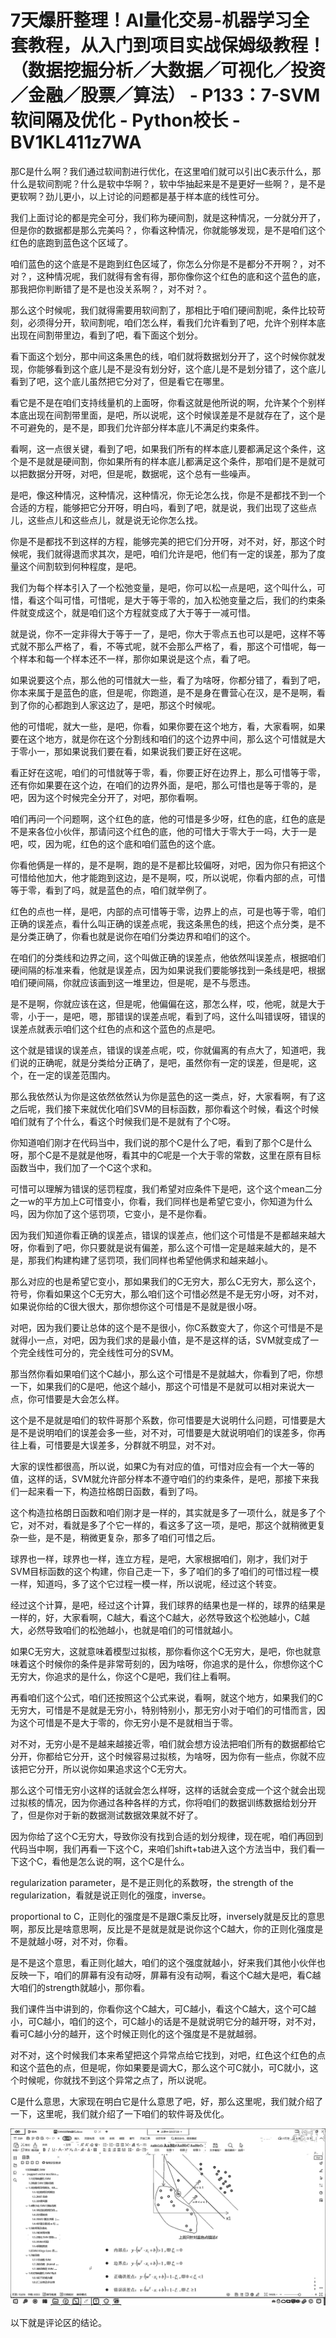 # 7天爆肝整理！AI量化交易-机器学习全套教程，从入门到项目实战保姆级教程！（数据挖掘分析／大数据／可视化／投资／金融／股票／算法） - P133：7-SVM软间隔及优化 - Python校长 - BV1KL411z7WA

那C是什么啊？我们通过软间割进行优化，在这里咱们就可以引出C表示什么，那什么是软间割呢？什么是软中华啊？，软中华抽起来是不是更好一些啊？，是不是更软啊？劲儿更小，以上讨论的问题都是基于样本底的线性可分。

我们上面讨论的都是完全可分，我们称为硬间割，就是这种情况，一分就分开了，但是你的数据都是那么完美吗？，你看这种情况，你就能够发现，是不是咱们这个红色的底跑到蓝色这个区域了。

咱们蓝色的这个底是不是跑到红色区域了，你怎么分你是不是都分不开啊？，对不对？，这种情况呢，我们就得有舍有得，那你像你这个红色的底和这个蓝色的底，那我把你判断错了是不是也没关系啊？，对不对？。

那么这个时候呢，我们就得需要用软间割了，那相比于咱们硬间割呢，条件比较苛刻，必须得分开，软间割呢，咱们怎么样，看我们允许看到了吧，允许个别样本底出现在间割带里边，看到了吧，看下面这个划分。

看下面这个划分，那中间这条黑色的线，咱们就将数据划分开了，这个时候你就发现，你能够看到这个底儿是不是没有划分好，这个底儿是不是划分错了，这个底儿看到了吧，这个底儿虽然把它分对了，但是看它在哪里。

看它是不是在咱们支持线量机的上面呀，你看这就是他所说的啊，允许某个个别样本底出现在间割带里面，是吧，所以说呢，这个时候误差是不是就存在了，这个是不可避免的，是不是，即我们允许部分样本底儿不满足约束条件。

看啊，这一点很关键，看到了吧，如果我们所有的样本底儿要都满足这个条件，这个是不是就是硬间割，你如果所有的样本底儿都满足这个条件，那咱们是不是就可以把数据分开呀，对吧，但是呢，数据呢，这个总有一些噪声。

是吧，像这种情况，这种情况，这种情况，你无论怎么找，你是不是都找不到一个合适的方程，能够把它分开呀，明白吗，看到了吧，就是说，我们出现了这些点儿，这些点儿和这些点儿，就是说无论你怎么找。

你是不是都找不到这样的方程，能够完美的把它们分开呀，对不对，好，那这个时候呢，我们就得退而求其次，是吧，咱们允许是吧，他们有一定的误差，那为了度量这个间割软到何种程度，是吧。

我们为每个样本引入了一个松弛变量，是吧，你可以松一点是吧，这个叫什么，可惜，看这个叫可惜，可惜呢，是大于等于零的，加入松弛变量之后，我们的约束条件就变成这个，就是咱们这个方程就变成了大于等于一减可惜。

就是说，你不一定非得大于等于一了，是吧，你大于零点五也可以是吧，这样不等式就不那么严格了，看，不等式呢，就不会那么严格了，看，那这个可惜呢，每一个样本和每一个样本还不一样，那你如果说是这个点，看了吧。

如果说要这个点，那么他的可惜就大一些，看了为啥呀，你都分错了，看到了吧，你本来属于是蓝色的底，但是呢，你跑道，是不是身在曹营心在汉，是不是啊，看到了你的心都跑到人家这边了，是吧，那这个时候呢。

他的可惜呢，就大一些，是吧，你看，如果你要在这个地方，看，大家看啊，如果要在这个地方，就是你在这个分割线和咱们的这个边界中间，那么这个可惜就是大于零小一，那如果说我们要在看，如果说我们要正好在这呢。

看正好在这呢，咱们的可惜就等于零，看，你要正好在边界上，那么可惜等于零，还有你如果要在这个边，在咱们的边界外面，是吧，那么可惜也是等于零的，是吧，因为这个时候完全分开了，对吧，那你看啊。

咱们再问一个问题啊，这个红色的底，他的可惜是多少呀，红色的底，红色的底是不是来各位小伙伴，那请问这个红色的底，他的可惜大于零大于一吗，大于一是吧，哎，因为呢，红色的这个底和咱们蓝色的这个底。

你看他俩是一样的，是不是啊，跑的是不是都比较偏呀，对吧，因为你只有把这个可惜给他加大，他才能跑到这边，是不是啊，哎，所以说呢，你看内部的点，可惜等于零，看到了吗，就是蓝色的点，咱们就举例了。

红色的点也一样，是吧，内部的点可惜等于零，边界上的点，可是也等于零，咱们正确的误差点，看什么叫正确的误差点呢，我这条黑色的线，把这个点分类，是不是分类正确了，你看也就是说你在咱们分类边界和咱们的这个。

在咱们的分类线和边界之间，这个叫做正确的误差点，他依然叫误差点，根据咱们硬间隔的标准来看，他就是误差点，因为如果说我们要能够找到一条线是吧，根据咱们硬间隔，你就应该画到这一堆里边，但是呢，是不与愿违。

是不是啊，你就应该在这，但是呢，他偏偏在这，那怎么样，哎，他呢，就是大于零，小于一，是吧，嗯，那错误的误差点呢，看到了吗，这什么叫错误呀，错误的误差点就表示咱们这个红色的点和这个蓝色的点是吧。

这个就是错误的误差点，错误的误差点呢，哎，你就偏离的有点大了，知道吧，我们说的正确呢，就是分类给分正确了，是吧，虽然你有一定的误差，但是呢，这个，在一定的误差范围内。

那么我依然认为你是这依然依然认为你是蓝色的这一类点，好，大家看啊，有了这之后呢，我们接下来就优化咱们SVM的目标函数，那你看这个时候，看这个时候咱们就有了个什么，看这个时候我们是不是就有了个C呀。

你知道咱们刚才在代码当中，我们说的那个C是什么了吧，看到了那个C是什么呀，那个C是不是就是他呀，看其中的C呢是一个大于零的常数，这里在原有目标函数当中，我们加了一个C这个求和。

可惜可以理解为错误的惩罚程度，我们希望对应条件下是吧，这个这个mean二分之一w的平方加上C可惜变小，你看，我们同样也是希望它变小，你知道为什么吗，因为你加了这个惩罚项，它变小，是不是你看。

因为我们知道你看正确的误差点，错误的误差点，他们这个可惜是不是都越来越大呀，你看到了吧，你只要就是说有偏差，那么这个可惜一定是越来越大的，是不是，那我们构建构建了惩罚项，我们同样也希望他俩求和越来越小。

那么对应的也是希望它变小，那如果我们的C无穷大，那么C无穷大，那么这个，符号，你看如果这个C无穷大，那么咱们这个可惜必然是不是无穷小呀，对不对，如果说你给的C很大很大，那你想你这个可惜是不是就是很小呀。

对吧，因为我们要让总体的这个是不是很小，你C系数变大了，你这个可惜是不是就得小一点，对吧，因为我们求的是最小值，是不是这样的话，SVM就变成了一个完全线性可分的，完全线性可分的SVM。

那当然你看如果咱们这个C越小，那么这个可惜是不是就越大，你看到了吧，你想一下，如果我们的C是吧，他这个越小，那这个可惜是不是就可以相对来说大一点，你可惜要是大会怎么样。

这个是不是就是咱们的软件哥那个系数，你可惜要是大说明什么问题，可惜要是大是不是说明咱们的误差会多一些，对不对，可惜要是大就说明咱们的误差多，你再往上看，可惜要是大误差多，分群就不明显，对不对。

大家的误性都很高，所以说，如果C为有对应的值，可惜对应会有一个大一等的值，这样的话，SVM就允许部分样本不遵守咱们的约束条件，是吧，那接下来我们一起来看一下，构造拉格朗日函数，看到了吗。

这个构造拉格朗日函数和咱们刚才是一样的，其实就是多了一项什么，就是多了个它，对不对，看就是多了个它一样的，看这多了这一项，是吧，那这个就稍微更复杂一些，是不是，稍微更复杂，那多了咱们可惜之后。

球界也一样，球界也一样，连立方程，是吧，大家根据咱们，刚才，我们对于SVM目标函数的这个构建，你自己走一下，多了咱们的多了咱们的可惜过程一模一样，知道吗，多了这个它过程一模一样，所以说呢，经过这个转变。

经过这个计算，是吧，经过这个计算，我们球界的结果也是一样的，球界的结果是一样的，好，大家看啊，C越大，看这个C越大，必然导致这个松弛越小，C越大，必然导致咱们的松弛越小，也就是咱们的可惜就越小。

如果C无穷大，这就意味着模型过拟核，那你看你这个C无穷大，是吧，你也就意味着这个时候你的条件是非常苛刻的，因为啥呀，你追求的是什么，你想你这个C无穷大，你追求的是什么，你这个C是吧，我们往上看啊。

再看咱们这个公式，咱们还按照这个公式来说，看啊，就这个地方，如果我们的C无穷大，可惜是不是就是无穷小，特别特别小，那无穷小对于咱们的可惜而言，因为这个可惜是不是大于零的，你无穷小是不是就相当于零。

对不对，无穷小是不是越来越接近零，咱们就会想方设法把咱们所有的数据都给它分开，你都给它分开，这个时候容易过拟核，为啥呀，因为你有一些点，你就不应该把它分开，所以说你如果追求这个C无穷大。

那么这个可惜无穷小这样的话就会怎么样呀，这样的话就会变成一个这个就会出现过拟核的情况，因为你通过各种各样的方式，你将咱们的数据训练数据给划分开了，但是你对于新的数据测试数据效果就不好了。

因为你给了这个C无穷大，导致你没有找到合适的划分规律，现在呢，咱们再回到代码当中啊，我们再看一下这个C，来咱们shift+tab进入这个方法当中，我们看一下这个C，看他是怎么说的啊，这个C是什么。

regularization parameter，是不是正则化的系数呀，the strength of the regularization，看就是说正则化的强度，inverse。

proportional to C，正则化的强度是不是跟C乘反比呀，inversely就是反比的意思啊，那反比是啥意思啊，反比是不是就是就是说你这个C越大，你的正则化强度是不是就越小呀，对不对，你看。

是不是这个意思，看正则化越大，咱们的这个强度就越小，好来我们其他小伙伴也反映一下，咱们的屏幕有没有动呀，屏幕有没有动啊，看这个C越大是吧，看C越大咱们的strength就越小，那你看。

我们课件当中讲到的，你看你这个C越大，可C越小，看这个C越大，这个可C越小，可C越小，咱们的这个，可C越小的话是不是就说明它分的越开呀，对不对，看可C越小分的越开，这个时候正则化的这个强度是不是就越弱。

对不对，这个时候我们本来希望把这个异常点给它找到，对吧，红色这个红色的点和这个蓝色的点，但是呢，你如果要是调大C，那么这个可C就小，可C就小，这个时候呢，你就找不到这个异常之点了，所以说呢。

C是什么意思，大家现在明白它是什么意思了吧，好，那么这里呢，我们就介绍了一下，这里呢，我们就介绍了一下咱们的软件哥及优化。

![](img/643e2c744c368ff801147aa57a076c69_1.png)

以下就是评论区的结论。